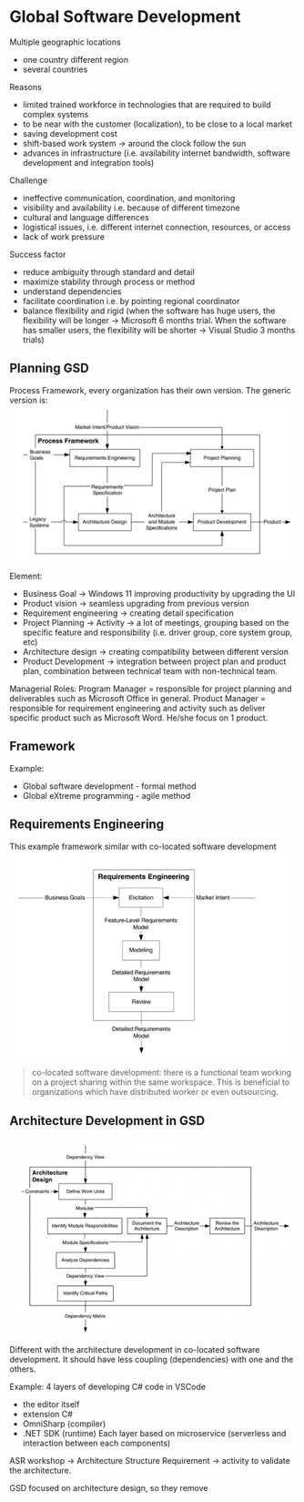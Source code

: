 # Global Software Development
Multiple geographic locations
- one country different region
- several countries

Reasons
- limited trained workforce in technologies that are required to build complex systems
- to be near with the customer (localization), to be close to a local market
- saving development cost
- shift-based work system -> around the clock follow the sun
- advances in infrastructure (i.e. availability internet bandwidth, software development and integration tools)

Challenge
- ineffective communication, coordination, and monitoring
- visibility and availability i.e. because of different timezone
-  cultural and language differences
-  logistical issues, i.e. different internet connection, resources, or access
-  lack of work pressure

Success factor
- reduce ambiguity through standard and detail
- maximize stability through process or method
- understand dependencies
- facilitate coordination i.e. by pointing regional coordinator
- balance flexibility and rigid (when the software has huge users, the flexibility will be longer -> Microsoft 6 months trial. When the software has smaller users, the flexibility will be shorter -> Visual Studio 3 months trials)

## Planning GSD
Process Framework, every organization has their own version. The generic version is:
![](attachments/Pasted%20image%2020211207154520.png)

Element:
- Business Goal -> Windows 11 improving productivity by upgrading the UI
- Product vision -> seamless upgrading from previous version
- Requirement engineering -> creating detail specification
- Project Planning -> Activity -> a lot of meetings, grouping based on the specific feature and responsibility (i.e. driver group, core system group, etc)
- Architecture design -> creating compatibility between different version
- Product Development -> integration between project plan and product plan, combination between technical team with non-technical team.

Managerial Roles:
Program Manager = responsible for project planning and deliverables such as Microsoft Office in general.
Product Manager = responsible for requirement engineering and activity such as deliver specific product such as Microsoft Word. He/she focus on 1 product.

## Framework
Example:
- Global software development - formal method
- Global eXtreme programming - agile method

## Requirements Engineering
This example framework similar with co-located software development
![](attachments/Pasted%20image%2020211207155557.png)

> co-located software development: there is a functional team working on a project sharing within the same workspace. This is beneficial to organizations which have distributed worker or even outsourcing.

## Architecture Development in GSD
![](attachments/Pasted%20image%2020211207161907.png)

Different with the architecture development in co-located software development. It should have less coupling (dependencies) with one and the others. 

Example: 4 layers of developing C# code in VSCode
- the editor itself
- extension C#
- OmniSharp (compiler)
- .NET SDK (runtime)
Each layer based on microservice (serverless and interaction between each components)

ASR workshop -> Architecture Structure Requirement -> activity to validate the architecture.

GSD focused on architecture design, so they remove 






